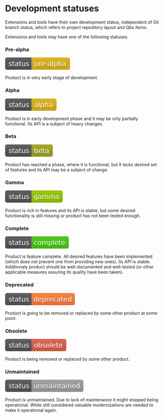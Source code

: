 # Development statuses

Extensions and tools have their own development status, independent of Git branch status, which refers to project repository layout
and Qbs items.

Extensions and tools may have one of the following statuses.

### Pre-alpha

![Pre-alpha status badge](images/status-pre.svg)

Product is in very early stage of development.

### Alpha

![Alpha status badge](images/status-alpha.svg)

Product is in early development phase and it may be only partially functional. Its API is a subject of heavy changes.

### Beta

![Beta status badge](images/status-beta.svg)

Product has reached a phase, where it is functional, but it lacks desired set of features and its API may be a subject of change.

### Gamma

![Gamma status badge](images/status-gamma.svg)

Product is rich in features and its API is stable, but some desired functionality is still missing or product has not
been tested enough.

### Complete

![Complete status badge](images/status-complete.svg)

Product is feature complete. All desired features have been implemented (which does not prevent one from providing new
ones). Its API is stable. Additionaly product should be well-documented and well-tested (or other applicable measures assuring
its quality have been taken).

### Deprecated

![Deprecated status badge](images/status-deprecated.svg)

Product is going to be removed or replaced by some other product at some point.

### Obsolete

![Obsolete status badge](images/status-obsolete.svg)

Product is being removed or replaced by some other product.

### Unmaintained

![Unmaintained status badge](images/status-unmaintained.svg)

Product is unmaintained. Due to lack of maintenance it might stopped being operational. While still considered
valuable modernizations are needed to make it operational again.

